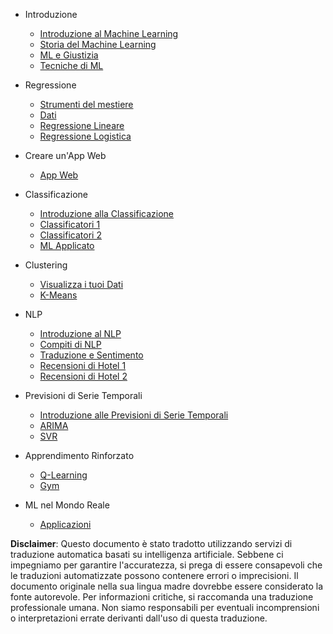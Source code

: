 - Introduzione
  - [Introduzione al Machine Learning](../1-Introduction/1-intro-to-ML/README.md)
  - [Storia del Machine Learning](../1-Introduction/2-history-of-ML/README.md)
  - [ML e Giustizia](../1-Introduction/3-fairness/README.md)
  - [Tecniche di ML](../1-Introduction/4-techniques-of-ML/README.md)

- Regressione
  - [Strumenti del mestiere](../2-Regression/1-Tools/README.md)
  - [Dati](../2-Regression/2-Data/README.md)
  - [Regressione Lineare](../2-Regression/3-Linear/README.md)
  - [Regressione Logistica](../2-Regression/4-Logistic/README.md)

- Creare un'App Web
  - [App Web](../3-Web-App/1-Web-App/README.md)

- Classificazione
  - [Introduzione alla Classificazione](../4-Classification/1-Introduction/README.md)
  - [Classificatori 1](../4-Classification/2-Classifiers-1/README.md)
  - [Classificatori 2](../4-Classification/3-Classifiers-2/README.md)
  - [ML Applicato](../4-Classification/4-Applied/README.md)

- Clustering
  - [Visualizza i tuoi Dati](../5-Clustering/1-Visualize/README.md)
  - [K-Means](../5-Clustering/2-K-Means/README.md)

- NLP
  - [Introduzione al NLP](../6-NLP/1-Introduction-to-NLP/README.md)
  - [Compiti di NLP](../6-NLP/2-Tasks/README.md)
  - [Traduzione e Sentimento](../6-NLP/3-Translation-Sentiment/README.md)
  - [Recensioni di Hotel 1](../6-NLP/4-Hotel-Reviews-1/README.md)
  - [Recensioni di Hotel 2](../6-NLP/5-Hotel-Reviews-2/README.md)

- Previsioni di Serie Temporali
  - [Introduzione alle Previsioni di Serie Temporali](../7-TimeSeries/1-Introduction/README.md)
  - [ARIMA](../7-TimeSeries/2-ARIMA/README.md)
  - [SVR](../7-TimeSeries/3-SVR/README.md)

- Apprendimento Rinforzato
  - [Q-Learning](../8-Reinforcement/1-QLearning/README.md)
  - [Gym](../8-Reinforcement/2-Gym/README.md)

- ML nel Mondo Reale
  - [Applicazioni](../9-Real-World/1-Applications/README.md)

**Disclaimer**:
Questo documento è stato tradotto utilizzando servizi di traduzione automatica basati su intelligenza artificiale. Sebbene ci impegniamo per garantire l'accuratezza, si prega di essere consapevoli che le traduzioni automatizzate possono contenere errori o imprecisioni. Il documento originale nella sua lingua madre dovrebbe essere considerato la fonte autorevole. Per informazioni critiche, si raccomanda una traduzione professionale umana. Non siamo responsabili per eventuali incomprensioni o interpretazioni errate derivanti dall'uso di questa traduzione.